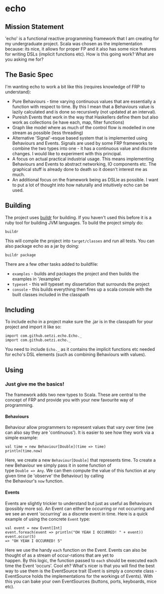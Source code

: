 # echo

## Mission Statement

'echo' is a functional reactive programming framework that I am creating for my undergraduate project. Scala was
chosen as the implementation because: its nice, it allows for proper FP and it also has some nice features for writing
DSLs (implicit functions etc). How is this going work? What are you asking me for?

## The Basic Spec

I'm wanting echo to work a bit like this (requires knowledge of FRP to understand):

* Pure Behaviours - time varying continuous values that are essentially a function with respect to time. By this I mean 
that a Behaviours value is lazily calculated and is done so recursively (not updated at an interval).
* Pureish Events that work in the way that Haskellers define them but also work as collections (ie have each, map, filter 
functions)
* Graph like model where as much of the control flow is modelled in one stream as possible (less threading)
* Alternative 'Signal'-esque based system that is implemented using Behaviours and Events. Signals are used by some FRP 
frameworks to combine the two types into one - it has a continuous value and discrete changes. I would like to experiment 
with this principal.
* A focus on actual practical industrial usage. This means implementing Behaviours and Events to abstract networking, IO 
components etc. The graphical stuff is already done to death so it doesn't interest me as much.
* An additional focus on the framework being as DSLie as possible. I want to put a lot of thought into how naturally and 
intuitively echo can be used.

## Building

The project uses [buildr](http://buildr.apache.org/) for building. If you haven't used this before it is a ruby tool for 
building JVM languages. To build the project simply do:

    buildr
    
This will compile the project into `target/classes` and run all tests. You can also package echo as a jar by doing:

    buildr package
    
There are a few other tasks added to buildfile:

* `examples` - builds and packages the project and then builds the examples in '/examples'
* `typeset` - this will typeset my dissertation that surrounds the project
* `console` - this builds everything then fires up a scala console with the built classes included in the classpath

## Including

To include echo in a project make sure the .jar is in the classpath for your project and import it like so:

    import com.github.oetzi.echo.Echo._
    import com.github.oetzi.echo._
    
You need to include `Echo._` as it contains the implicit functions etc needed for echo's DSL elements (such as combining 
Behaviours with values).  

## Using

### Just give me the basics!

The framework adds two new types to Scala. These are central to the concept of FRP and provide you with your new favourite way
of programming.

#### Behaviours

Behaviour allow programmers to represent values that vary over time (we can also say they are 'continuous'). It is easier to 
see how they work via a simple example:

    val time = new Behaviour[Double](time => time)
    println(time.now)
    
Here, we create a new `Behaviour[Double]` that represents time. To create a new Behaviour we simply pass it in some function of   
type `Double => Any`. We can then compute the value of this function at any given time (ie 'observe' the Behaviour) by calling    
the Behaviour's `now` function. 

#### Events

Events are slightly trickier to understand but just as useful as Behaviours (possibly more so). An Event can either be 
occurring or not occurring and we see an event 'occurring' as a discrete event in time. Here is a quick example of using the 
concrete `Event` type:

    val event = new Event[Int]
    event.foreach(event => println("OH YEAH I OCCURRED! " + event))
    event.occur(5)
    => "OH YEAH I OCCURRED! 5"

Here we use the handy `each` function on the Event. Events can also be thought of as a stream of occur-rations that are yet to   
happen. By this logic, the function passed to `each` should be executed each time the Event 'occurs'. Cool eh? What's nicer is 
that you will find the best way to use them is the EventSource trait (Event is simply a concrete class - EventSource holds the 
implementations for the workings of Events). With this you can bake your own EventSources (buttons, ports, keyboards, mice 
etc).
